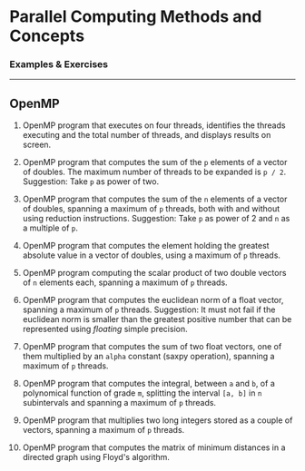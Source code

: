# Parallel Computing Methods and Concepts

### Examples & Exercises

---

## OpenMP

1. OpenMP program that executes on four threads, identifies the threads executing and the total number of threads, and displays results on screen.

2. OpenMP program that computes the sum of the `p` elements of a vector of doubles. The maximum number of threads to be expanded is `p / 2`.
Suggestion: Take `p` as power of two.

3. OpenMP program that computes the sum of the `n` elements of a vector of doubles, spanning a maximum of `p` threads, both with and without using reduction instructions.
Suggestion: Take `p` as power of 2 and `n` as a multiple of `p`.

4. OpenMP program that computes the element holding the greatest absolute value in a vector of doubles, using a maximum of `p` threads.

5. OpenMP program computing the scalar product of two double vectors of `n` elements each, spanning a maximum of `p` threads.

6. OpenMP program that computes the euclidean norm of a float vector, spanning a maximum of `p` threads.
Suggestion: It must not fail if the euclidean norm is smaller than the greatest positive number that can be represented using _floating_ simple precision.

7. OpenMP program that computes the sum of two float vectors, one of them multiplied by an `alpha` constant (saxpy operation), spanning a maximum of `p` threads.

8. OpenMP program that computes the integral, between `a` and `b`, of a polynomical function of grade `m`, splitting the interval `[a, b]` in `n` subintervals and spanning a maximum of `p` threads.

9. OpenMP program that multiplies two long integers stored as a couple of vectors, spanning a maximum of `p` threads.

10. OpenMP program that computes the matrix of minimum distances in a directed graph using Floyd's algorithm.
